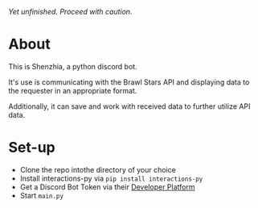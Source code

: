 *Yet unfinished. Proceed with caution.*

# About
This is Shenzhia, a python discord bot.

It's use is communicating with the Brawl Stars API and displaying data to the requester in an appropriate format.

Additionally, it can save and work with received data to further utilize API data.

# Set-up
- Clone the repo intothe directory of your choice
- Install interactions-py via `pip install interactions-py`
- Get a Discord Bot Token via their [Developer Platform](https://discord.com/developers)
- Start `main.py`